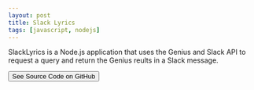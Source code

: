```yaml
---
layout: post
title: Slack Lyrics
tags: [javascript, nodejs]
---
```


SlackLyrics is a Node.js application that uses the Genius and Slack API to request a query and return the Genius reults in a Slack message. 

<a href="https://github.com/avijeets/SlackLyrics"><button class='c-btn c-btn--full'>See Source Code on GitHub</button></a>